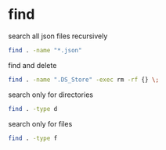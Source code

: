 # find

search all json files recursively
```bash
find . -name "*.json"
```

find and delete
```bash
find . -name ".DS_Store" -exec rm -rf {} \;
```

search only for directories
```bash
find . -type d
```

search only for files
```bash
find . -type f
```
